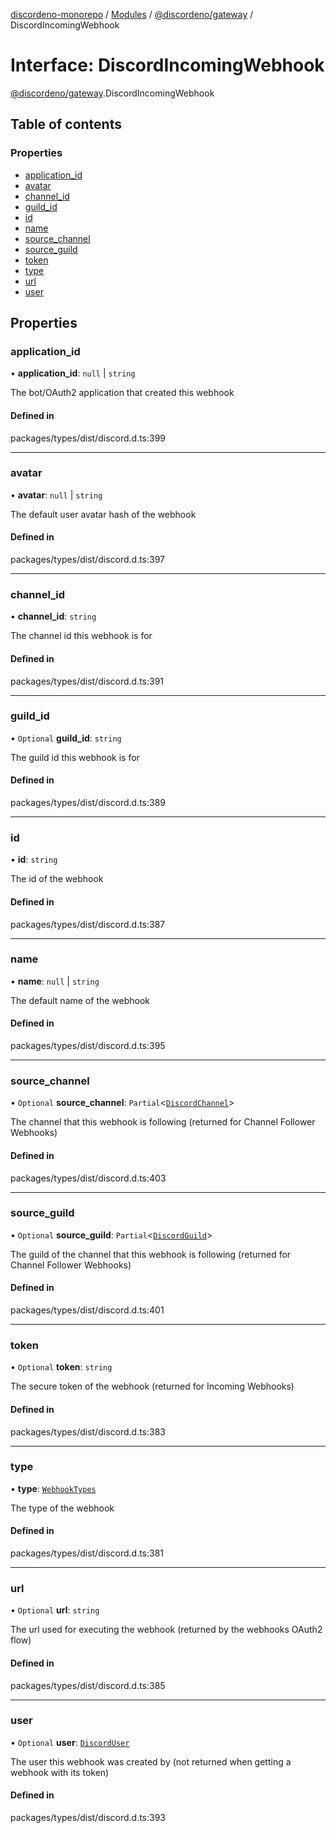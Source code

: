 [discordeno-monorepo](../README.md) / [Modules](../modules.md) / [@discordeno/gateway](../modules/discordeno_gateway.md) / DiscordIncomingWebhook

# Interface: DiscordIncomingWebhook

[@discordeno/gateway](../modules/discordeno_gateway.md).DiscordIncomingWebhook

## Table of contents

### Properties

- [application_id](discordeno_gateway.DiscordIncomingWebhook.md#application_id)
- [avatar](discordeno_gateway.DiscordIncomingWebhook.md#avatar)
- [channel_id](discordeno_gateway.DiscordIncomingWebhook.md#channel_id)
- [guild_id](discordeno_gateway.DiscordIncomingWebhook.md#guild_id)
- [id](discordeno_gateway.DiscordIncomingWebhook.md#id)
- [name](discordeno_gateway.DiscordIncomingWebhook.md#name)
- [source_channel](discordeno_gateway.DiscordIncomingWebhook.md#source_channel)
- [source_guild](discordeno_gateway.DiscordIncomingWebhook.md#source_guild)
- [token](discordeno_gateway.DiscordIncomingWebhook.md#token)
- [type](discordeno_gateway.DiscordIncomingWebhook.md#type)
- [url](discordeno_gateway.DiscordIncomingWebhook.md#url)
- [user](discordeno_gateway.DiscordIncomingWebhook.md#user)

## Properties

### application_id

• **application_id**: `null` \| `string`

The bot/OAuth2 application that created this webhook

#### Defined in

packages/types/dist/discord.d.ts:399

---

### avatar

• **avatar**: `null` \| `string`

The default user avatar hash of the webhook

#### Defined in

packages/types/dist/discord.d.ts:397

---

### channel_id

• **channel_id**: `string`

The channel id this webhook is for

#### Defined in

packages/types/dist/discord.d.ts:391

---

### guild_id

• `Optional` **guild_id**: `string`

The guild id this webhook is for

#### Defined in

packages/types/dist/discord.d.ts:389

---

### id

• **id**: `string`

The id of the webhook

#### Defined in

packages/types/dist/discord.d.ts:387

---

### name

• **name**: `null` \| `string`

The default name of the webhook

#### Defined in

packages/types/dist/discord.d.ts:395

---

### source_channel

• `Optional` **source_channel**: `Partial`<[`DiscordChannel`](discordeno_gateway.DiscordChannel.md)\>

The channel that this webhook is following (returned for Channel Follower Webhooks)

#### Defined in

packages/types/dist/discord.d.ts:403

---

### source_guild

• `Optional` **source_guild**: `Partial`<[`DiscordGuild`](discordeno_gateway.DiscordGuild.md)\>

The guild of the channel that this webhook is following (returned for Channel Follower Webhooks)

#### Defined in

packages/types/dist/discord.d.ts:401

---

### token

• `Optional` **token**: `string`

The secure token of the webhook (returned for Incoming Webhooks)

#### Defined in

packages/types/dist/discord.d.ts:383

---

### type

• **type**: [`WebhookTypes`](../enums/discordeno_gateway.WebhookTypes.md)

The type of the webhook

#### Defined in

packages/types/dist/discord.d.ts:381

---

### url

• `Optional` **url**: `string`

The url used for executing the webhook (returned by the webhooks OAuth2 flow)

#### Defined in

packages/types/dist/discord.d.ts:385

---

### user

• `Optional` **user**: [`DiscordUser`](discordeno_gateway.DiscordUser.md)

The user this webhook was created by (not returned when getting a webhook with its token)

#### Defined in

packages/types/dist/discord.d.ts:393
